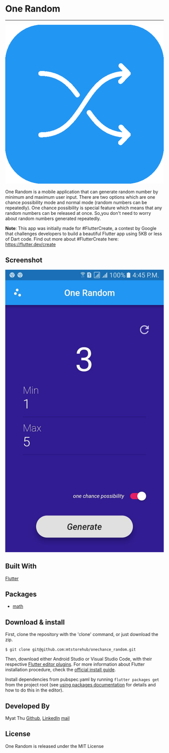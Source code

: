 # One Random
------
![logo](./icon/icon.png)

One Random is a mobile application that can generate random number by minimum and maximum user input. There are two options which are one chance possibility mode and normal mode (random numbers can be repeatedly). One chance possibility is special feature which means that any random numbers can be released at once. So,you don't need to worry about random numbers generated repeatedly. 

**Note**: This app was initially made for #FlutterCreate, a contest by Google that challenges developers to build a beautiful Flutter app using 5KB or less of Dart code.
Find out more about #FlutterCreate here: https://flutter.dev/create

## Screenshot
![screenshot](./icon/screenshot.jpg)

## Built With
[Flutter](https://flutter.dev/)

## Packages
* [math](https://api.dartlang.org/stable/2.2.0/dart-math/dart-math-library.html)

## Download & install
First, clone the repository with the 'clone' command, or just download the zip.

```
$ git clone git@github.com:mtstorehub/onechance_random.git
```

Then, download either Android Studio or Visual Studio Code, with their respective [Flutter editor plugins](https://flutter.io/get-started/editor/). For more information about Flutter installation procedure, check the [official install guide](https://flutter.io/get-started/install/).

Install dependencies from pubspec.yaml by running `flutter packages get` from the project root (see [using packages documentation](https://flutter.io/using-packages/#adding-a-package-dependency-to-an-app) for details and how to do this in the editor).

## Developed By
Myat Thu [Github](https://github.com/mtstorehub), [LinkedIn](https://www.linkedin.com/in/myat-thu-47a973128)
[mail](myatthu2018@ucsy.edu.mm)

## License
One Random is released under the MIT License
